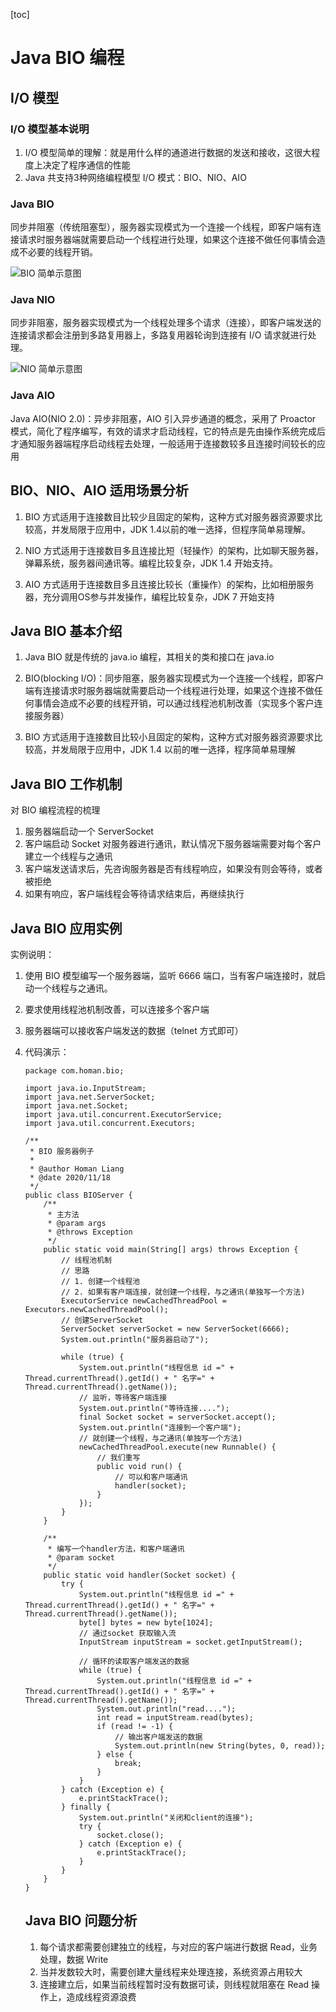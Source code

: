 [toc]



# Java BIO 编程

## I/O 模型

### I/O 模型基本说明

1. I/O 模型简单的理解：就是用什么样的通道进行数据的发送和接收，这很大程度上决定了程序通信的性能
2. Java 共支持3种网络编程模型 I/O 模式：BIO、NIO、AIO



### Java BIO

同步并阻塞（传统阻塞型），服务器实现模式为一个连接一个线程，即客户端有连接请求时服务器端就需要启动一个线程进行处理，如果这个连接不做任何事情会造成不必要的线程开销。

![BIO 简单示意图]( https://homan-blog.oss-cn-beijing.aliyuncs.com/study-demo/netty-demo/2.png )

### Java NIO

同步非阻塞，服务器实现模式为一个线程处理多个请求（连接），即客户端发送的连接请求都会注册到多路复用器上，多路复用器轮询到连接有 I/O 请求就进行处理。

![NIO 简单示意图]( https://homan-blog.oss-cn-beijing.aliyuncs.com/study-demo/netty-demo/3.png )

### Java AIO

Java AIO(NIO 2.0)：异步非阻塞，AIO 引入异步通道的概念，采用了 Proactor 模式，简化了程序编写，有效的请求才启动线程，它的特点是先由操作系统完成后才通知服务器端程序启动线程去处理，一般适用于连接数较多且连接时间较长的应用



## BIO、NIO、AIO 适用场景分析

1. BIO 方式适用于连接数目比较少且固定的架构，这种方式对服务器资源要求比较高，并发局限于应用中，JDK 1.4以前的唯一选择，但程序简单易理解。

2. NIO 方式适用于连接数目多且连接比短（轻操作）的架构，比如聊天服务器，弹幕系统，服务器间通讯等。编程比较复杂，JDK 1.4 开始支持。
3. AIO 方式适用于连接数目多且连接比较长（重操作）的架构，比如相册服务器，充分调用OS参与并发操作，编程比较复杂，JDK 7 开始支持



## Java BIO 基本介绍

1. Java BIO 就是传统的 java.io 编程，其相关的类和接口在 java.io
2. BIO(blocking I/O)：同步阻塞，服务器实现模式为一个连接一个线程，即客户端有连接请求时服务器端就需要启动一个线程进行处理，如果这个连接不做任何事情会造成不必要的线程开销，可以通过线程池机制改善（实现多个客户连接服务器）

3. BIO 方式适用于连接数目比较小且固定的架构，这种方式对服务器资源要求比较高，并发局限于应用中，JDK 1.4 以前的唯一选择，程序简单易理解



## Java BIO 工作机制

对 BIO 编程流程的梳理

1. 服务器端启动一个 ServerSocket
2. 客户端启动 Socket 对服务器进行通讯，默认情况下服务器端需要对每个客户建立一个线程与之通讯
3. 客户端发送请求后，先咨询服务器是否有线程响应，如果没有则会等待，或者被拒绝
4. 如果有响应，客户端线程会等待请求结束后，再继续执行



## Java BIO 应用实例

实例说明：

1. 使用 BIO 模型编写一个服务器端，监听 6666 端口，当有客户端连接时，就启动一个线程与之通讯。

2. 要求使用线程池机制改善，可以连接多个客户端

3. 服务器端可以接收客户端发送的数据（telnet 方式即可）

4. 代码演示：

   ```
   package com.homan.bio;
   
   import java.io.InputStream;
   import java.net.ServerSocket;
   import java.net.Socket;
   import java.util.concurrent.ExecutorService;
   import java.util.concurrent.Executors;
   
   /**
    * BIO 服务器例子
    *
    * @author Homan Liang
    * @date 2020/11/18
    */
   public class BIOServer {
       /**
        * 主方法
        * @param args
        * @throws Exception
        */
       public static void main(String[] args) throws Exception {
           // 线程池机制
           // 思路
           // 1. 创建一个线程池
           // 2. 如果有客户端连接，就创建一个线程，与之通讯(单独写一个方法)
           ExecutorService newCachedThreadPool = Executors.newCachedThreadPool();
           // 创建ServerSocket
           ServerSocket serverSocket = new ServerSocket(6666);
           System.out.println("服务器启动了");
   
           while (true) {
               System.out.println("线程信息 id =" + Thread.currentThread().getId() + " 名字=" + Thread.currentThread().getName());
               // 监听，等待客户端连接
               System.out.println("等待连接....");
               final Socket socket = serverSocket.accept();
               System.out.println("连接到一个客户端");
               // 就创建一个线程，与之通讯(单独写一个方法)
               newCachedThreadPool.execute(new Runnable() {
                   // 我们重写
                   public void run() {
                       // 可以和客户端通讯
                       handler(socket);
                   }
               });
           }
       }
   
       /**
        * 编写一个handler方法，和客户端通讯
        * @param socket
        */
       public static void handler(Socket socket) {
           try {
               System.out.println("线程信息 id =" + Thread.currentThread().getId() + " 名字=" + Thread.currentThread().getName());
               byte[] bytes = new byte[1024];
               // 通过socket 获取输入流
               InputStream inputStream = socket.getInputStream();
   
               // 循环的读取客户端发送的数据
               while (true) {
                   System.out.println("线程信息 id =" + Thread.currentThread().getId() + " 名字=" + Thread.currentThread().getName());
                   System.out.println("read....");
                   int read = inputStream.read(bytes);
                   if (read != -1) {
                       // 输出客户端发送的数据
                       System.out.println(new String(bytes, 0, read));
                   } else {
                       break;
                   }
               }
           } catch (Exception e) {
               e.printStackTrace();
           } finally {
               System.out.println("关闭和client的连接");
               try {
                   socket.close();
               } catch (Exception e) {
                   e.printStackTrace();
               }
           }
       }
   }
   
   ```

   ## Java BIO 问题分析

   1. 每个请求都需要创建独立的线程，与对应的客户端进行数据 Read，业务处理，数据 Write
   2. 当并发数较大时，需要创建大量线程来处理连接，系统资源占用较大
   3. 连接建立后，如果当前线程暂时没有数据可读，则线程就阻塞在 Read 操作上，造成线程资源浪费







